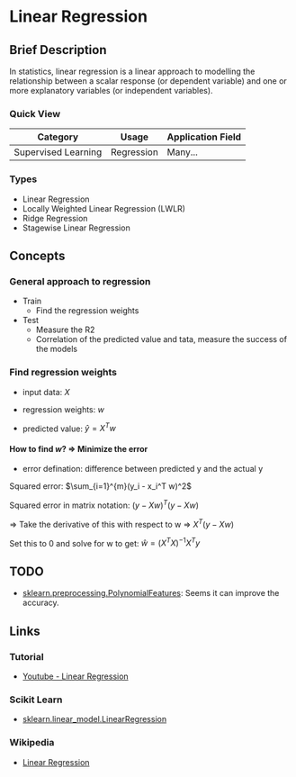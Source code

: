 # Linear Regression

## Brief Description

In statistics, linear regression is a linear approach to modelling the relationship between a scalar response (or dependent variable) and one or more explanatory variables (or independent variables).

### Quick View

Category|Usage|Application Field
--------|-----|-----------------
Supervised Learning|Regression|Many...

### Types

* Linear Regression
* Locally Weighted Linear Regression (LWLR)
* Ridge Regression
* Stagewise Linear Regression

## Concepts

### General approach to regression

* Train
    * Find the regression weights
* Test
    * Measure the R2
    * Correlation of the predicted value and tata, measure the success of the models

### Find regression weights

* input data: $X$
* regression weights: $w$

* predicted value: $\hat{y} = X^T w$

#### How to find $w$? => Minimize the error

* error defination: difference between predicted y and the actual y

Squared error: $\sum_{i=1}^{m}(y_i - x_i^T w)^2$

Squared error in matrix notation: $(y-Xw)^T(y-Xw)$

=> Take the derivative of this with respect to w => $X^T(y-Xw)$

Set this to 0 and solve for w to get: $\hat{w} = (X^TX)^{-1}X^Ty$

## TODO

* [sklearn.preprocessing.PolynomialFeatures](http://scikit-learn.org/stable/modules/generated/sklearn.preprocessing.PolynomialFeatures.html#sklearn.preprocessing.PolynomialFeatures): Seems it can improve the accuracy.

## Links

### Tutorial

* [Youtube - Linear Regression](https://youtu.be/CtKeHnfK5uA)

### Scikit Learn

* [sklearn.linear_model.LinearRegression](http://scikit-learn.org/stable/modules/generated/sklearn.linear_model.LinearRegression.html#sklearn.linear_model.LinearRegression)

### Wikipedia

* [Linear Regression](https://en.wikipedia.org/wiki/Linear_regression)